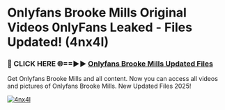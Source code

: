 # Onlyfans Brooke Mills Original Videos 0nlyFans Leaked - Files Updated! (4nx4l)

<h3>🔴 CLICK HERE 🌐==►► <a href="https://tinyurl.com/3hn5wdd3" rel="nofollow">Onlyfans Brooke Mills Updated Files</a></h3>

Get Onlyfans Brooke Mills and all content. Now you can access all videos and pictures of Onlyfans Brooke Mills. New Updated Files 2025!

[![4nx4l](https://i.imgur.com/4HnBqBT.gif)](https://tinyurl.com/3hn5wdd3)
